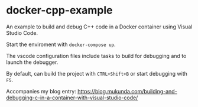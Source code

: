 # docker-cpp-example

An example to build and debug C++ code in a Docker container using Visual
Studio Code.

Start the enviroment with `docker-compose up`.

The vscode configuration files include tasks to build for debugging and to
launch the debugger.

By default, can build the project with `CTRL+Shift+B` or start debugging with
`F5`.

Accompanies my blog entry: https://blog.mukunda.com/building-and-debugging-c-in-a-container-with-visual-studio-code/
